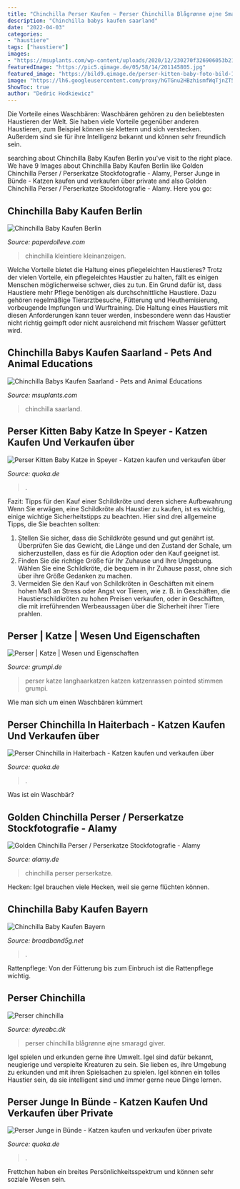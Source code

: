 ```yaml
---
title: "Chinchilla Perser Kaufen ~ Perser Chinchilla Blågrønne øjne Smaragd Giver"
description: "Chinchilla babys kaufen saarland"
date: "2022-04-03"
categories:
- "haustiere"
tags: ["haustiere"]
images:
- "https://msuplants.com/wp-content/uploads/2020/12/230270f326906053b217793531a60fc3-2-1428x1536.jpg"
featuredImage: "https://pic5.qimage.de/05/58/14/201145805.jpg"
featured_image: "https://bild9.qimage.de/perser-kitten-baby-foto-bild-124136749.jpg"
image: "https://lh6.googleusercontent.com/proxy/hGTGnu2HBzhismfWqTjnZT5JHuOJB-scw1Y06xsw9Fm9JC-HIGLNVCeHNeebXewwsvr7Bif3eRQk82VO_4sG-NjceldLgcFpEAsApP6nqRqplIPEOyB3jugILOx1opdE=w1200-h630-p-k-no-nu"
ShowToc: true
author: "Dedric Hodkiewicz"
---
```



Die Vorteile eines Waschbären:
Waschbären gehören zu den beliebtesten Haustieren der Welt. Sie haben viele Vorteile gegenüber anderen Haustieren, zum Beispiel können sie klettern und sich verstecken. Außerdem sind sie für ihre Intelligenz bekannt und können sehr freundlich sein.

	

		
searching about Chinchilla Baby Kaufen Berlin you've visit to the right place. We have 9 Images about Chinchilla Baby Kaufen Berlin like Golden Chinchilla Perser / Perserkatze Stockfotografie - Alamy, Perser Junge in Bünde - Katzen kaufen und verkaufen über private and also Golden Chinchilla Perser / Perserkatze Stockfotografie - Alamy. Here you go:
		
    
## Chinchilla Baby Kaufen Berlin

<img loading=lazy src="https://pic0.qimage.de/53/80/85/235858053.jpg" onerror="this.onerror=null;this.src='https://tse2.mm.bing.net/th?id=OIP.8XgOXhvEB6p3SMQ-6LiuYQHaHa&amp;pid=15.1';" alt="Chinchilla Baby Kaufen Berlin">

_Source: paperdolleve.com_

>chinchilla kleintiere kleinanzeigen. 

	

Welche Vorteile bietet die Haltung eines pflegeleichten Haustieres?
Trotz der vielen Vorteile, ein pflegeleichtes Haustier zu halten, fällt es einigen Menschen möglicherweise schwer, dies zu tun. Ein Grund dafür ist, dass Haustiere mehr Pflege benötigen als durchschnittliche Haustiere. Dazu gehören regelmäßige Tierarztbesuche, Fütterung und Heuthemisierung, vorbeugende Impfungen und Wurftraining. Die Haltung eines Haustiers mit diesen Anforderungen kann teuer werden, insbesondere wenn das Haustier nicht richtig geimpft oder nicht ausreichend mit frischem Wasser gefüttert wird.

    
## Chinchilla Babys Kaufen Saarland - Pets And Animal Educations

<img loading=lazy src="https://msuplants.com/wp-content/uploads/2020/12/230270f326906053b217793531a60fc3-2-1428x1536.jpg" onerror="this.onerror=null;this.src='https://tse3.mm.bing.net/th?id=OIP.vOzZ2CLoSzqWZtJgosrYqQHaH9&amp;pid=15.1';" alt="Chinchilla Babys Kaufen Saarland - Pets and Animal Educations">

_Source: msuplants.com_

>chinchilla saarland. 

	



    
## Perser Kitten Baby Katze In Speyer - Katzen Kaufen Und Verkaufen über

<img loading=lazy src="https://bild9.qimage.de/perser-kitten-baby-foto-bild-124136749.jpg" onerror="this.onerror=null;this.src='https://tse2.mm.bing.net/th?id=OIP.hZCF1O9nPsSWkSH4PAU_XgHaFi&amp;pid=15.1';" alt="Perser Kitten Baby Katze in Speyer - Katzen kaufen und verkaufen über">

_Source: quoka.de_

>. 

	

Fazit: Tipps für den Kauf einer Schildkröte und deren sichere Aufbewahrung
Wenn Sie erwägen, eine Schildkröte als Haustier zu kaufen, ist es wichtig, einige wichtige Sicherheitstipps zu beachten. Hier sind drei allgemeine Tipps, die Sie beachten sollten:
1. Stellen Sie sicher, dass die Schildkröte gesund und gut genährt ist. Überprüfen Sie das Gewicht, die Länge und den Zustand der Schale, um sicherzustellen, dass es für die Adoption oder den Kauf geeignet ist.
2. Finden Sie die richtige Größe für Ihr Zuhause und Ihre Umgebung. Wählen Sie eine Schildkröte, die bequem in ihr Zuhause passt, ohne sich über ihre Größe Gedanken zu machen.
3. Vermeiden Sie den Kauf von Schildkröten in Geschäften mit einem hohen Maß an Stress oder Angst vor Tieren, wie z. B. in Geschäften, die Haustierschildkröten zu hohen Preisen verkaufen, oder in Geschäften, die mit irreführenden Werbeaussagen über die Sicherheit ihrer Tiere prahlen.

    
## Perser | Katze | Wesen Und Eigenschaften

<img loading=lazy src="https://www.grumpi.de/cache/com_zoo/images/perser-katze_5ca89a10e2c25178abd8921c66fba4e1.jpg" onerror="this.onerror=null;this.src='https://tse1.mm.bing.net/th?id=OIP.L86WrReiioaUINDZgTFbngAAAA&amp;pid=15.1';" alt="Perser | Katze | Wesen und Eigenschaften">

_Source: grumpi.de_

>perser katze langhaarkatzen katzen katzenrassen pointed stimmen grumpi. 

	

Wie man sich um einen Waschbären kümmert

    
## Perser Chinchilla In Haiterbach - Katzen Kaufen Und Verkaufen über

<img loading=lazy src="https://pic5.qimage.de/05/58/14/201145805.jpg" onerror="this.onerror=null;this.src='https://tse2.mm.bing.net/th?id=OIP.I_EHnjULvl2W9_VuLHT6QQHaNK&amp;pid=15.1';" alt="Perser Chinchilla in Haiterbach - Katzen kaufen und verkaufen über">

_Source: quoka.de_

>. 

	

Was ist ein Waschbär?

    
## Golden Chinchilla Perser / Perserkatze Stockfotografie - Alamy

<img loading=lazy src="https://c8.alamy.com/compde/cwyhm7/golden-chinchilla-perser-perserkatze-cwyhm7.jpg" onerror="this.onerror=null;this.src='https://tse2.mm.bing.net/th?id=OIP.nk_VhJkmmRNk7HYbNQEaIQHaFc&amp;pid=15.1';" alt="Golden Chinchilla Perser / Perserkatze Stockfotografie - Alamy">

_Source: alamy.de_

>chinchilla perser perserkatze. 

	

Hecken: Igel brauchen viele Hecken, weil sie gerne flüchten können.

    
## Chinchilla Baby Kaufen Bayern

<img loading=lazy src="https://lh6.googleusercontent.com/proxy/hGTGnu2HBzhismfWqTjnZT5JHuOJB-scw1Y06xsw9Fm9JC-HIGLNVCeHNeebXewwsvr7Bif3eRQk82VO_4sG-NjceldLgcFpEAsApP6nqRqplIPEOyB3jugILOx1opdE=w1200-h630-p-k-no-nu" onerror="this.onerror=null;this.src='https://tse1.mm.bing.net/th?id=OIP.30u91NEBuRawmT82PN4J3AHaEj&amp;pid=15.1';" alt="Chinchilla Baby Kaufen Bayern">

_Source: broadband5g.net_

>. 

	

Rattenpflege: Von der Fütterung bis zum Einbruch ist die Rattenpflege wichtig.

    
## Perser Chinchilla

<img loading=lazy src="https://www.dyreabc.dk/images/show_images/20/2017/6/perser-chinchilla_1497906926893.png" onerror="this.onerror=null;this.src='https://tse4.mm.bing.net/th?id=OIP.xoSZ-Fb2jg8IilaQ66UBPAHaFg&amp;pid=15.1';" alt="Perser chinchilla">

_Source: dyreabc.dk_

>perser chinchilla blågrønne øjne smaragd giver. 

	

Igel spielen und erkunden gerne ihre Umwelt.
Igel sind dafür bekannt, neugierige und verspielte Kreaturen zu sein. Sie lieben es, ihre Umgebung zu erkunden und mit ihren Spielsachen zu spielen. Igel können ein tolles Haustier sein, da sie intelligent sind und immer gerne neue Dinge lernen.

    
## Perser Junge In Bünde - Katzen Kaufen Und Verkaufen über Private

<img loading=lazy src="https://pic1.qimage.de/01/50/95/203955001.jpg" onerror="this.onerror=null;this.src='https://tse1.mm.bing.net/th?id=OIP.1KDlko9MwMlWR0hvAkpNEQHaIg&amp;pid=15.1';" alt="Perser Junge in Bünde - Katzen kaufen und verkaufen über private">

_Source: quoka.de_

>. 

	

Frettchen haben ein breites Persönlichkeitsspektrum und können sehr soziale Wesen sein.

